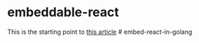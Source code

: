 # embeddable-react

This is the starting point to [this article](https://observiq.com/blog/embed-react-in-golang/)
#   e m b e d - r e a c t - i n - g o l a n g  
 